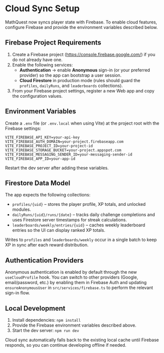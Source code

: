 # Cloud Sync Setup

MathQuest now syncs player state with Firebase. To enable cloud features, configure Firebase and provide the environment variables described below.

## Firebase Project Requirements

1. Create a Firebase project (https://console.firebase.google.com/) if you do not already have one.
2. Enable the following services:
   - **Authentication** → enable **Anonymous** sign-in (or your preferred provider) so the app can bootstrap a user session.
   - **Cloud Firestore** in production mode (rules should guard the `profiles`, `dailyRuns`, and `leaderboards` collections).
3. From your Firebase project settings, register a new Web app and copy the configuration values.

## Environment Variables

Create a `.env` file (or `.env.local` when using Vite) at the project root with the Firebase settings:

```
VITE_FIREBASE_API_KEY=your-api-key
VITE_FIREBASE_AUTH_DOMAIN=your-project.firebaseapp.com
VITE_FIREBASE_PROJECT_ID=your-project-id
VITE_FIREBASE_STORAGE_BUCKET=your-project.appspot.com
VITE_FIREBASE_MESSAGING_SENDER_ID=your-messaging-sender-id
VITE_FIREBASE_APP_ID=your-app-id
```

Restart the dev server after adding these variables.

## Firestore Data Model

The app expects the following collections:

- `profiles/{uid}` – stores the player profile, XP totals, and unlocked modules.
- `dailyRuns/{uid}/runs/{date}` – tracks daily challenge completions and uses Firestore server timestamps for streak calculations.
- `leaderboards/weekly/entries/{uid}` – caches weekly leaderboard entries so the UI can display ranked XP totals.

Writes to `profiles` and `leaderboards/weekly` occur in a single batch to keep XP in sync after each reward distribution.

## Authentication Providers

Anonymous authentication is enabled by default through the new `useCloudProfile` hook. You can switch to other providers (Google, email/password, etc.) by enabling them in Firebase Auth and updating `ensureAnonymousUser` in `src/services/firebase.ts` to perform the relevant sign-in flow.

## Local Development

1. Install dependencies: `npm install`
2. Provide the Firebase environment variables described above.
3. Start the dev server: `npm run dev`

Cloud sync automatically falls back to the existing local cache until Firebase responds, so you can continue developing offline if needed.
